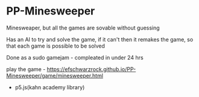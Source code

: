 # PP-Minesweeper
Minesweaper, but all the games are sovable without guessing

Has an AI to try and solve the game, if it can't then it remakes the game, so that each game is possible to be solved

Done as a sudo gamejam - compleated in under 24 hrs

play the game - https://efschwarzrock.github.io/PP-Minesweeper/game/minesweeper.html 

 - p5.js(kahn academy library)
